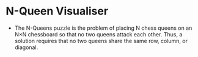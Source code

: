 # N-Queen Visualiser

- The N-Queens puzzle is the problem of placing N chess queens on an N×N chessboard so that no two queens attack each other. Thus, a solution requires that no two queens share the same row, column, or diagonal.

